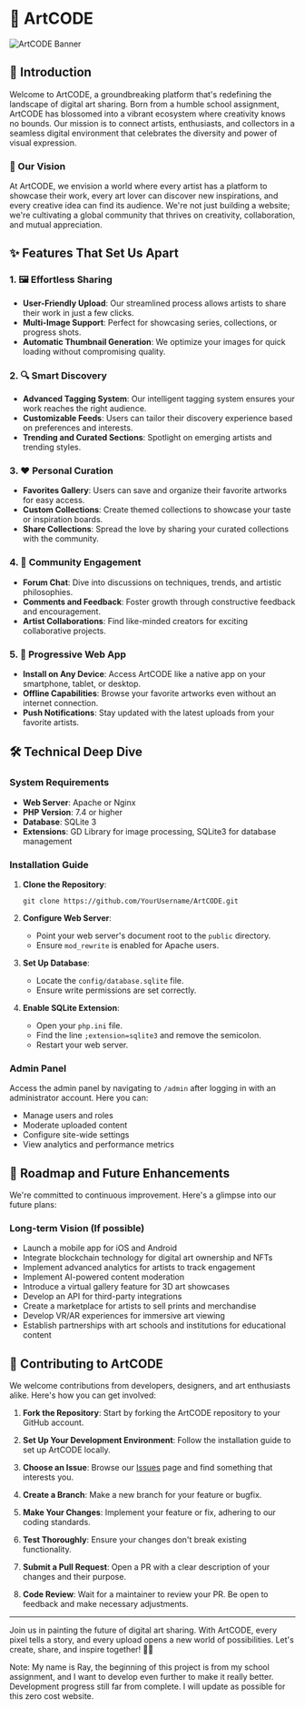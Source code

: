 # 🎨 ArtCODE

![ArtCODE Banner]([https://github.com/HirotakaDango/ArtCODE/assets/104591072/fd3c300e-4ca0-4939-900a-f1e6e053bd1e](https://repository-images.githubusercontent.com/802596191/17fabef4-56e8-45a0-9937-7d74c9f2748f))

## 🌟 Introduction

Welcome to ArtCODE, a groundbreaking platform that's redefining the landscape of digital art sharing. Born from a humble school assignment, ArtCODE has blossomed into a vibrant ecosystem where creativity knows no bounds. Our mission is to connect artists, enthusiasts, and collectors in a seamless digital environment that celebrates the diversity and power of visual expression.

### 🚀 Our Vision

At ArtCODE, we envision a world where every artist has a platform to showcase their work, every art lover can discover new inspirations, and every creative idea can find its audience. We're not just building a website; we're cultivating a global community that thrives on creativity, collaboration, and mutual appreciation.

## ✨ Features That Set Us Apart

### 1. 🖼️ Effortless Sharing

- **User-Friendly Upload**: Our streamlined process allows artists to share their work in just a few clicks.
- **Multi-Image Support**: Perfect for showcasing series, collections, or progress shots.
- **Automatic Thumbnail Generation**: We optimize your images for quick loading without compromising quality.

### 2. 🔍 Smart Discovery

- **Advanced Tagging System**: Our intelligent tagging system ensures your work reaches the right audience.
- **Customizable Feeds**: Users can tailor their discovery experience based on preferences and interests.
- **Trending and Curated Sections**: Spotlight on emerging artists and trending styles.

### 3. ❤ Personal Curation

- **Favorites Gallery**: Users can save and organize their favorite artworks for easy access.
- **Custom Collections**: Create themed collections to showcase your taste or inspiration boards.
- **Share Collections**: Spread the love by sharing your curated collections with the community.

### 4. 💬 Community Engagement

- **Forum Chat**: Dive into discussions on techniques, trends, and artistic philosophies.
- **Comments and Feedback**: Foster growth through constructive feedback and encouragement.
- **Artist Collaborations**: Find like-minded creators for exciting collaborative projects.

### 5. 📱 Progressive Web App

- **Install on Any Device**: Access ArtCODE like a native app on your smartphone, tablet, or desktop.
- **Offline Capabilities**: Browse your favorite artworks even without an internet connection.
- **Push Notifications**: Stay updated with the latest uploads from your favorite artists.

## 🛠️ Technical Deep Dive

### System Requirements

- **Web Server**: Apache or Nginx
- **PHP Version**: 7.4 or higher
- **Database**: SQLite 3
- **Extensions**: GD Library for image processing, SQLite3 for database management

### Installation Guide

1. **Clone the Repository**:
   ```
   git clone https://github.com/YourUsername/ArtCODE.git
   ```

2. **Configure Web Server**:
   - Point your web server's document root to the `public` directory.
   - Ensure `mod_rewrite` is enabled for Apache users.

3. **Set Up Database**:
   - Locate the `config/database.sqlite` file.
   - Ensure write permissions are set correctly.

4. **Enable SQLite Extension**:
   - Open your `php.ini` file.
   - Find the line `;extension=sqlite3` and remove the semicolon.
   - Restart your web server.


### Admin Panel

Access the admin panel by navigating to `/admin` after logging in with an administrator account. Here you can:

- Manage users and roles
- Moderate uploaded content
- Configure site-wide settings
- View analytics and performance metrics

## 🚀 Roadmap and Future Enhancements

We're committed to continuous improvement. Here's a glimpse into our future plans:

### Long-term Vision (If possible)

- Launch a mobile app for iOS and Android
- Integrate blockchain technology for digital art ownership and NFTs
- Implement advanced analytics for artists to track engagement
- Implement AI-powered content moderation
- Introduce a virtual gallery feature for 3D art showcases
- Develop an API for third-party integrations
- Create a marketplace for artists to sell prints and merchandise
- Develop VR/AR experiences for immersive art viewing
- Establish partnerships with art schools and institutions for educational content


## 🤝 Contributing to ArtCODE

We welcome contributions from developers, designers, and art enthusiasts alike. Here's how you can get involved:

1. **Fork the Repository**: Start by forking the ArtCODE repository to your GitHub account.

2. **Set Up Your Development Environment**: Follow the installation guide to set up ArtCODE locally.

3. **Choose an Issue**: Browse our [Issues](https://github.com/HirotakaDango/ArtCODE/issues) page and find something that interests you.

4. **Create a Branch**: Make a new branch for your feature or bugfix.

5. **Make Your Changes**: Implement your feature or fix, adhering to our coding standards.

6. **Test Thoroughly**: Ensure your changes don't break existing functionality.

7. **Submit a Pull Request**: Open a PR with a clear description of your changes and their purpose.

8. **Code Review**: Wait for a maintainer to review your PR. Be open to feedback and make necessary adjustments.


---

Join us in painting the future of digital art sharing. With ArtCODE, every pixel tells a story, and every upload opens a new world of possibilities. Let's create, share, and inspire together! 🎨✨



Note: My name is Ray, the beginning of this project is from my school assignment, and I want to develop even further to make it really better. Development progress still far from complete. I will update as possible for this zero cost website.
